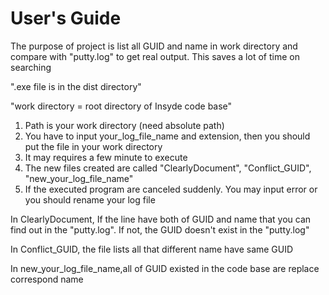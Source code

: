 # User's Guide

The purpose of project is list all GUID and name in work directory and compare with "putty.log" to get real output. This saves a lot of time on searching

".exe file is in the dist directory"

"work directory = root directory of Insyde code base"

1. Path is your work directory (need absolute path)
2. You have to input your_log_file_name and extension, then you should put the file in your work directory
3. It may requires a few minute to execute
4. The new files created are called "ClearlyDocument", "Conflict_GUID", "new_your_log_file_name"
5. If the executed program are canceled suddenly. You may input error or you should rename your log file

In ClearlyDocument, If the line have both of GUID and name that you can find out in the "putty.log". If not, the GUID doesn't exist in the "putty.log"

In Conflict_GUID, the file lists all that different name have same GUID

In new_your_log_file_name,all of GUID existed in the code base are replace correspond name 

